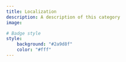 ```yaml
---
title: Localization
description: A description of this category
image:

# Badge style
style:
    background: "#2a9d8f"
    color: "#fff"
---
```

